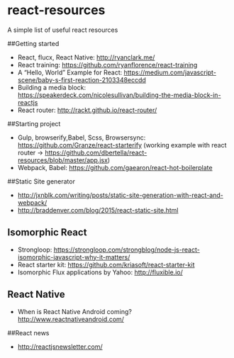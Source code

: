 # react-resources
A simple list of useful react resources

##Getting started
* React, flucx, React Native: http://ryanclark.me/
* React training: https://github.com/ryanflorence/react-training
* A “Hello, World” Example for React: https://medium.com/javascript-scene/baby-s-first-reaction-2103348eccdd
* Building a media block: https://speakerdeck.com/nicolesullivan/building-the-media-block-in-reactjs
* React router: http://rackt.github.io/react-router/

##Starting project
* Gulp, browserify,Babel, Scss, Browsersync: https://github.com/Granze/react-starterify (working example with react router -> https://github.com/dbertella/react-resources/blob/master/app.jsx)
* Webpack, Babel: https://github.com/gaearon/react-hot-boilerplate

##Static Site generator
* http://jxnblk.com/writing/posts/static-site-generation-with-react-and-webpack/
* http://braddenver.com/blog/2015/react-static-site.html

## Isomorphic React
* Strongloop: https://strongloop.com/strongblog/node-js-react-isomorphic-javascript-why-it-matters/
* React starter kit: https://github.com/kriasoft/react-starter-kit
* Isomorphic Flux applications by Yahoo: http://fluxible.io/

## React Native
* When is React Native Android coming? http://www.reactnativeandroid.com/

##React news
* http://reactjsnewsletter.com/
